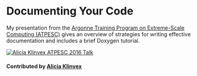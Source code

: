 # Documenting Your Code

My presentation from the [Argonne Training Program on Extreme-Scale Computing (ATPESC)](https://extremecomputingtraining.anl.gov/archive/atpesc-2016/ "ATPESC 2016 Homepage") gives an overview of strategies for writing effective documentation and includes a brief Doxygen tutorial.

[![Alicia Klinvex ATPESC 2016 Talk](https://i.ytimg.com/vi/FmMlBbbc_GE/hqdefault.jpg)](https://www.youtube.com/watch?v=FmMlBbbc_GE)

#### Contributed by [Alicia Klinvex](https://github.com/amklinv)

<!---
Publish: yes
Categories: development
Topics: documentation
Tags: training, video
Level: 2
Prerequisites: defaults
Aggregate: none
--->